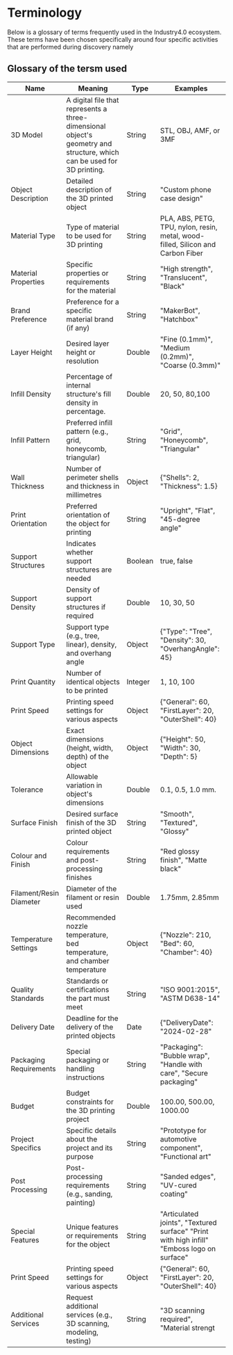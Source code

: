 
# Terminology

Below is a glossary of terms frequently used in the Industry4.0 ecosystem. These terms have been chosen specifically around four specific activities that are performed during discovery namely

## Glossary of the tersm used

| Name                    | Meaning                                                                                                                | Type    | Examples                                                                                   |
| ----------------------- | ---------------------------------------------------------------------------------------------------------------------- | ------- | ------------------------------------------------------------------------------------------ |
| 3D Model                | A digital file that represents a three-dimensional object's geometry and structure, which can be used for 3D printing. | String  | STL, OBJ, AMF, or 3MF                                                                      |
| Object Description      | Detailed description of the 3D printed object                                                                          | String  | "Custom phone case design"                                                                 |
| Material Type           | Type of material to be used for 3D printing                                                                            | String  | PLA, ABS, PETG, TPU, nylon, resin, metal, wood-filled, Silicon and Carbon Fiber            |
| Material Properties     | Specific properties or requirements for the material                                                                   | String  | "High strength", "Translucent", "Black"                                                    |
| Brand Preference        | Preference for a specific material brand (if any)                                                                      | String  | "MakerBot", "Hatchbox"                                                                     |
| Layer Height            | Desired layer height or resolution                                                                                     | Double  | "Fine (0.1mm)", "Medium (0.2mm)", "Coarse (0.3mm)"                                         |
| Infill Density          | Percentage of internal structure's fill density in percentage.                                                         | Double  | 20, 50, 80,100                                                                             |
| Infill Pattern          | Preferred infill pattern (e.g., grid, honeycomb, triangular)                                                           | String  | "Grid", "Honeycomb", "Triangular"                                                          |
| Wall Thickness          | Number of perimeter shells and thickness in millimetres                                                                | Object  | {"Shells": 2, "Thickness": 1.5}                                                            |
| Print Orientation       | Preferred orientation of the object for printing                                                                       | String  | "Upright", "Flat", "45-degree angle"                                                       |
| Support Structures      | Indicates whether support structures are needed                                                                        | Boolean | true, false                                                                                |
| Support Density         | Density of support structures if required                                                                              | Double  | 10, 30, 50                                                                                 |
| Support Type            | Support type (e.g., tree, linear), density, and overhang angle                                                         | Object  | {"Type": "Tree", "Density": 30, "OverhangAngle": 45}                                       |
| Print Quantity          | Number of identical objects to be printed                                                                              | Integer | 1, 10, 100                                                                                 |
| Print Speed             | Printing speed settings for various aspects                                                                            | Object  | {"General": 60, "FirstLayer": 20, "OuterShell": 40}                                        |
| Object Dimensions       | Exact dimensions (height, width, depth) of the object                                                                  | Object  | {"Height": 50, "Width": 30, "Depth": 5}                                                    |
| Tolerance               | Allowable variation in object's dimensions                                                                             | Double  | 0.1, 0.5, 1.0 mm. | "Snug fit for parts", "0.2mm clearance"                                 |
| Surface Finish          | Desired surface finish of the 3D printed object                                                                        | String  | "Smooth", "Textured", "Glossy"                                                             |
| Colour and Finish       | Colour requirements and post-processing finishes                                                                       | String  | "Red glossy finish", "Matte black"                                                         |
| Filament/Resin Diameter | Diameter of the filament or resin used                                                                                 | Double  | 1.75mm, 2.85mm                                                                             |
| Temperature Settings    | Recommended nozzle temperature, bed temperature, and chamber temperature                                               | Object  | {"Nozzle": 210, "Bed": 60, "Chamber": 40}                                                  |
| Quality Standards       | Standards or certifications the part must meet                                                                         | String  | "ISO 9001:2015", "ASTM D638-14"                                                            |
| Delivery Date           | Deadline for the delivery of the printed objects                                                                       | Date    | {"DeliveryDate": "2024-02-28"                                                              |
| Packaging Requirements  | Special packaging or handling instructions                                                                             | String  | "Packaging": "Bubble wrap", "Handle with care", "Secure packaging"                         |
| Budget                  | Budget constraints for the 3D printing project                                                                         | Double  | 100.00, 500.00, 1000.00                                                                    |
| Project Specifics       | Specific details about the project and its purpose                                                                     | String  | "Prototype for automotive component", "Functional art"                                     |
| Post Processing         | Post-processing requirements (e.g., sanding, painting)                                                                 | String  | "Sanded edges", "UV-cured coating"                                                         |
| Special Features        | Unique features or requirements for the object                                                                         | String  | "Articulated joints", "Textured surface" "Print with high infill" "Emboss logo on surface" |
| Print Speed             | Printing speed settings for various aspects                                                                            | Object  | {"General": 60, "FirstLayer": 20, "OuterShell": 40}                                        |
| Additional Services     | Request additional services (e.g., 3D scanning, modeling, testing)                                                     | String  | "3D scanning required", "Material strengt                                                  |

